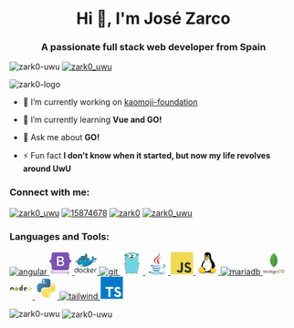 <h1 align="center">Hi 👋, I'm José Zarco</h1>
<h3 align="center">A passionate full stack web developer from Spain</h3>

<p align="left"> 
  <img src="https://komarev.com/ghpvc/?username=zark0-uwu&label=Profile%20views&color=10b197&style=flat" alt="zark0-uwu" /> 
  <a href="https://twitter.com/zark0_uwu" target="blank"><img src="https://img.shields.io/twitter/follow/zark0_uwu?logo=twitter&style=flat" alt="zark0_uwu" /></a>
</p>

![zark0-logo](https://i.imgur.com/pDis6IM.png)

- 🔭 I’m currently working on [kaomoji-foundation](https://github.com/kaomoji-foundation)

- 🌱 I’m currently learning **Vue and GO!**

- 💬 Ask me about **GO!**

- ⚡ Fun fact **I don't know when it started, but now my life revolves around UwU**

<h3 align="left">Connect with me:</h3>
<p align="left">
<a href="https://twitter.com/zark0_uwu" target="blank"><img align="center" src="https://raw.githubusercontent.com/rahuldkjain/github-profile-readme-generator/master/src/images/icons/Social/twitter.svg" alt="zark0_uwu" height="30" width="40" /></a>
<a href="https://stackoverflow.com/users/15874678" target="blank"><img align="center" src="https://raw.githubusercontent.com/rahuldkjain/github-profile-readme-generator/master/src/images/icons/Social/stack-overflow.svg" alt="15874678" height="30" width="40" /></a>
<a href="https://codesandbox.com/zark0" target="blank"><img align="center" src="https://raw.githubusercontent.com/rahuldkjain/github-profile-readme-generator/master/src/images/icons/Social/codesandbox.svg" alt="zark0" height="30" width="40" /></a>
<a href="https://www.youtube.com/c/zark0_uwu" target="blank"><img align="center" src="https://raw.githubusercontent.com/rahuldkjain/github-profile-readme-generator/master/src/images/icons/Social/youtube.svg" alt="zark0_uwu" height="30" width="40" /></a>
</p>

<h3 align="left">Languages and Tools:</h3>
<p align="left"> <a href="https://angular.io" target="_blank" rel="noreferrer"> <img src="https://angular.io/assets/images/logos/angular/angular.svg" alt="angular" width="40" height="40"/> </a> <a href="https://getbootstrap.com" target="_blank" rel="noreferrer"> <img src="https://raw.githubusercontent.com/devicons/devicon/master/icons/bootstrap/bootstrap-plain-wordmark.svg" alt="bootstrap" width="40" height="40"/> </a> <a href="https://www.docker.com/" target="_blank" rel="noreferrer"> <img src="https://raw.githubusercontent.com/devicons/devicon/master/icons/docker/docker-original-wordmark.svg" alt="docker" width="40" height="40"/> </a> <a href="https://git-scm.com/" target="_blank" rel="noreferrer"> <img src="https://www.vectorlogo.zone/logos/git-scm/git-scm-icon.svg" alt="git" width="40" height="40"/> </a> <a href="https://golang.org" target="_blank" rel="noreferrer"> <img src="https://raw.githubusercontent.com/devicons/devicon/master/icons/go/go-original.svg" alt="go" width="40" height="40"/> </a> <a href="https://www.java.com" target="_blank" rel="noreferrer"> <img src="https://raw.githubusercontent.com/devicons/devicon/master/icons/java/java-original.svg" alt="java" width="40" height="40"/> </a> <a href="https://developer.mozilla.org/en-US/docs/Web/JavaScript" target="_blank" rel="noreferrer"> <img src="https://raw.githubusercontent.com/devicons/devicon/master/icons/javascript/javascript-original.svg" alt="javascript" width="40" height="40"/> </a> <a href="https://www.linux.org/" target="_blank" rel="noreferrer"> <img src="https://raw.githubusercontent.com/devicons/devicon/master/icons/linux/linux-original.svg" alt="linux" width="40" height="40"/> </a> <a href="https://mariadb.org/" target="_blank" rel="noreferrer"> <img src="https://www.vectorlogo.zone/logos/mariadb/mariadb-icon.svg" alt="mariadb" width="40" height="40"/> </a> <a href="https://www.mongodb.com/" target="_blank" rel="noreferrer"> <img src="https://raw.githubusercontent.com/devicons/devicon/master/icons/mongodb/mongodb-original-wordmark.svg" alt="mongodb" width="40" height="40"/> </a> <a href="https://nodejs.org" target="_blank" rel="noreferrer"> <img src="https://raw.githubusercontent.com/devicons/devicon/master/icons/nodejs/nodejs-original-wordmark.svg" alt="nodejs" width="40" height="40"/> </a> <a href="https://www.python.org" target="_blank" rel="noreferrer"> <img src="https://raw.githubusercontent.com/devicons/devicon/master/icons/python/python-original.svg" alt="python" width="40" height="40"/> </a> <a href="https://tailwindcss.com/" target="_blank" rel="noreferrer"> <img src="https://www.vectorlogo.zone/logos/tailwindcss/tailwindcss-icon.svg" alt="tailwind" width="40" height="40"/> </a> <a href="https://www.typescriptlang.org/" target="_blank" rel="noreferrer"> <img src="https://raw.githubusercontent.com/devicons/devicon/master/icons/typescript/typescript-original.svg" alt="typescript" width="40" height="40"/> </a> </p>

<p><img align="left" src="https://github-readme-stats.vercel.app/api/top-langs?username=zark0-uwu&show_icons=true&theme=tokyonight&text_color=deddda&bg_color=1a1a1a&hide_border=true&locale=en&layout=compact" alt="zark0-uwu" /></p>

<p>&nbsp;<img align="center" src="https://github-readme-stats.vercel.app/api?username=zark0-uwu&show_icons=true&theme=tokyonight&text_color=deddda&bg_color=1a1a1a&hide_border=true&locale=en" alt="zark0-uwu" /></p>

